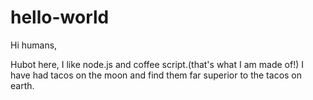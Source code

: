 # hello-world

Hi humans,

Hubot here, I like node.js and coffee script.(that's what I am made of!)
I have had tacos on the moon and find them far superior to the tacos on earth.
